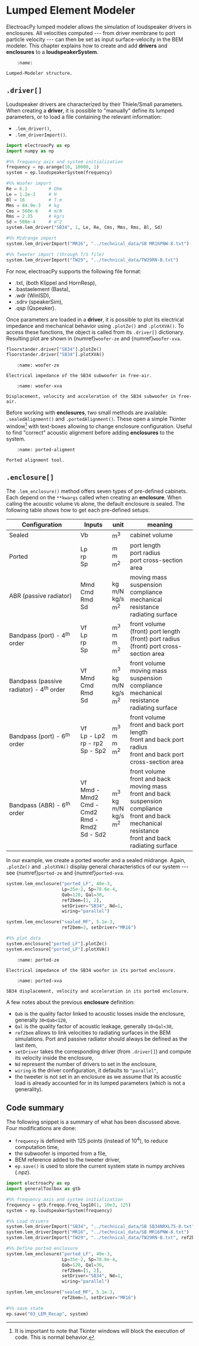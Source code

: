 # Lumped Element Modeler
ElectroacPy lumped modeler allows the simulation of loudspeaker drivers in enclosures. All velocities computed --- from driver membrane to port particle velocity --- can then be set as input surface-velocity in the BEM modeler. This chapter explains how to create and add **drivers** and **enclosures** to a **loudspeakerSystem**.


```{figure} ./drawings/LEM.svg
    :name:

Lumped-Modeler structure.
```


## `.driver[]`
Loudspeaker drivers are characterized by their Thiele/Small parameters. When creating a **driver**, it is possible to "manually" define its lumped parameters, or to load a file containing the relevant information:

- `.lem_driver()`,
- `.lem_driverImport()`.

```python
import electroacPy as ep
import numpy as np

#%% frequency axis and system initialization
frequency = np.arange(10, 10000, 1)
system = ep.loudspeakerSystem(frequency)

#%% Woofer import
Re = 6.2        # Ohm
Le = 1.2e-3     # H
Bl = 16         # T.m
Mms = 84.9e-3   # kg
Cms = 560e-6    # m/N
Rms = 2.35      # kg/s
Sd = 508e-4     # m^2
system.lem_driver("SB34", 1, Le, Re, Cms, Mms, Rms, Bl, Sd)

#%% Midrange import
system.lem_driverImport("MR16", "../technical_data/SB MR16PNW-8.txt")

#%% Tweeter import (through T/S file)
system.lem_driverImport("TW29", "../technical_data/TW29RN-B.txt")
```

For now, electroacPy supports the following file format:

- .txt, (both Klippel and HornResp),
- .bastaelement (Basta),
- .wdr (WinISD),
- .sdrv (speakerSim),
- .qsp (Qspeaker).

Once parameters are loaded in a **driver**, it is possible to plot its electrical impedance and mechanical behavior using `.plotZe()` and `.plotXVA()`. To access these functions, the object is called from its `.driver[]` dictionary. Resulting plot are shown in {numref}`woofer-ze` and {numref}`woofer-xva`.

```python
floorstander.driver["SB34"].plotZe()
floorstander.driver["SB34"].plotXVA()
```

```{figure} ./lumped_images/woofer_ze_b.svg
    :name: woofer-ze

Electrical impedance of the SB34 subwoofer in free-air.
```

```{figure} ./lumped_images/woofer_xva_b.svg
    :name: woofer-xva

Displacement, velocity and acceleration of the SB34 subwoofer in free-air.
```


Before working with **enclosures**, two small methods are available: `.sealedAlignment()` and `.portedAlignment()`. These open a simple Tkinter window[^tkinter_shenanigans] with text-boxes allowing to change enclosure configuration. Useful to find "correct" acoustic alignment before adding **enclosures** to the system.

[^tkinter_shenanigans]: It is important to note that Tkinter windows will block the execution of code. This is normal behavior.

```{figure} ./lumped_images/ported_alignment_tool_b.png
    :name: ported-aligment

Ported alignment tool.
```


## `.enclosure[]`
The `.lem_enclosure()` method offers seven types of pre-defined cabinets. Each depend on the `**kwargs` called when creating an **enclosure**. When calling the acoustic volume `Vb` alone, the default enclosure is sealed. The following table shows how to get each pre-defined setups.

| Configuration | Inputs | unit | meaning |
|---|---|---|---|
| Sealed | Vb | m$^3$ | cabinet volume |
| Ported | Lp<br>rp<br>Sp | m<br>m<br>m$^2$ | port length<br>port radius<br>port cross-section area |
| ABR (passive radiator) | Mmd<br>Cmd<br>Rmd<br>Sd | kg<br>m/N<br>kg/s<br>m$^2$ | moving mass<br>suspension compliance<br>mechanical resistance<br>radiating surface |
| Bandpass (port) - 4$^{th}$ order | Vf<br>Lp<br>rp<br>Sp | m$^3$<br>m<br>m<br>m$^2$ | front volume<br>(front) port length<br>(front) port radius<br>(front) port cross-section area |
| Bandpass (passive radiator) - 4$^{th}$ order | Vf<br>Mmd<br>Cmd<br>Rmd<br>Sd | m$^3$<br>kg<br>m/N<br>kg/s<br>m$^2$ | front volume<br>moving mass<br>suspension compliance<br>mechanical resistance<br>radiating surface |
| Bandpass (port) - 6$^{th}$ order | Vf<br>Lp - Lp2<br>rp - rp2<br>Sp - Sp2 | m$^3$<br>m<br>m<br>m$^2$ | front volume<br>front and back port length<br>front and back port radius<br>front and back port cross-section area |
| Bandpass (ABR) - 6$^{th}$ order | Vf<br>Mmd - Mmd2<br>Cmd - Cmd2<br>Rmd - Rmd2<br>Sd - Sd2 | m$^3$<br>kg<br>m/N<br>kg/s<br>m$^2$ | front volume<br>front and back moving mass<br>front and back suspension compliance<br>front and back mechanical resistance<br>front and back radiating surface |

In our example, we create a ported woofer and a sealed midrange. Again, `.plotZe()` and `.plotXVA()` display general characteristics of our system --- see {numref}`ported-ze` and {numref}`ported-xva`.

```python
system.lem_enclosure("ported_LF", 40e-3, 
                     Lp=35e-2, Sp=78.6e-4, 
                     Qab=120, Qal=30,
                     ref2bem=[1, 2], 
                     setDriver="SB34", Nd=1,
                     wiring="parallel")

system.lem_enclosure("sealed_MF", 5.1e-3,
                     ref2bem=3, setDriver="MR16")

#%% plot data
system.enclosure["ported_LF"].plotZe()
system.enclosure["ported_LF"].plotXVA()
```


```{figure} ./lumped_images/ported_ze_b.svg
    :name: ported-ze

Electrical impedance of the SB34 woofer in its ported enclosure.
```

```{figure} ./lumped_images/ported_xva_b.svg
    :name: ported-xva

SB34 displacement, velocity and acceleration in its ported enclosure.
```


A few notes about the previous **enclosure** definition:

- `Qab` is the quality factor linked to acoustic losses inside the enclosure, generally `30<Qab<120`,
- `Qal` is the quality factor of acoustic leakage, generally `10<Qal<30`,
- `ref2bem` allows to link velocities to radiating surfaces in the BEM simulations. Port and passive radiator should always be defined as the last item,
- `setDriver` takes the corresponding driver (from `.driver[]`) and compute its velocity inside the enclosure,
- `Nd` represent the number of drivers to set in the enclosure, 
- `wiring` is the driver configuration, it defaults to `"parallel"`,
- the tweeter is not set in an enclosure as we assume that its acoustic load is already accounted for in its lumped parameters (which is not a generality).

## Code summary
The following snippet is a summary of what has been discussed above. Four modifications are done:

- `frequency` is defined with 125 points (instead of $10^4$), to reduce computation time,
- the subwoofer is imported from a file, 
- BEM reference added to the tweeter driver,
- `ep.save()` is used to store the current system state in numpy archives (.npz).

```python
import electroacPy as ep
import generalToolbox as gtb

#%% frequency axis and system initialization
frequency = gtb.freqop.freq_log10(1, 10e3, 125)
system = ep.loudspeakerSystem(frequency)

#%% Load drivers
system.lem_driverImport("SB34", "../technical_data/SB SB34NRXL75-8.txt")
system.lem_driverImport("MR16", "../technical_data/SB MR16PNW-8.txt")
system.lem_driverImport("TW29", "../technical_data/TW29RN-B.txt", ref2bem=4)

#%% Define ported enclosure
system.lem_enclosure("ported_LF", 40e-3, 
                     Lp=35e-2, Sp=78.6e-4, 
                     Qab=120, Qal=30,
                     ref2bem=[1, 2], 
                     setDriver="SB34", Nd=1,
                     wiring="parallel")

system.lem_enclosure("sealed_MF", 5.1e-3,
                     ref2bem=3, setDriver="MR16")

#%% save state
ep.save("03_LEM_Recap", system)
```




